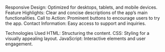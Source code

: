 Responsive Design: Optimized for desktops, tablets, and mobile devices.
Feature Highlights: Clear and concise descriptions of the app’s main functionalities.
Call to Action: Prominent buttons to encourage users to try the app.
Contact Information: Easy access to support and inquiries.


Technologies Used
HTML: Structuring the content.
CSS: Styling for a visually appealing layout.
JavaScript: Interactive elements and user engagement.
